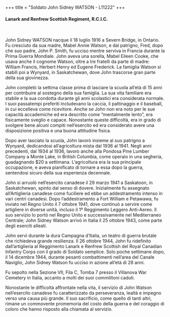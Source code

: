 +++
title = "Soldato John Sidney WATSON - L11222"
+++

#### Lanark and Renfrew Scottish Regiment, R.C.I.C.
<br>


John Sidney WATSON nacque il 18 luglio 1916 a Severn Bridge, in Ontario. Fu cresciuto da sua madre, Mabel Annie Watson, e dal patrigno, Fred, dopo che suo padre, John P. Smith, fu ucciso mentre serviva in Francia durante la Prima Guerra Mondiale. John aveva una sorella, Mabel Eileen Cooke, che usava anche il cognome Watson, oltre a tre fratelli da parte di madre: William Francis, Herbert Henry ed Eugene Frederick. La famiglia Watson si stabilì poi a Wynyard, in Saskatchewan, dove John trascorse gran parte della sua giovinezza.

John completò la settima classe prima di lasciare la scuola all’età di 15 anni per contribuire al sostegno della sua famiglia. La sua vita familiare era stabile e la sua condotta durante gli anni scolastici era considerata normale. I suoi passatempi preferiti includevano la caccia, il pattinaggio e il baseball, in cui eccelleva come ricevitore. Anche se John non era noto per le sue capacità accademiche ed era descritto come “mentalmente lento”, era fisicamente sveglio e capace. Nonostante queste difficoltà, era in grado di svolgere bene alcuni compiti nell’esercito ed era considerato avere una disposizione positiva e una buona attitudine fisica.

Dopo aver lasciato la scuola, John lavorò insieme al suo patrigno a Wynyard, dedicandosi all’agricoltura mista dal 1936 al 1941. Negli anni precedenti, dal 1934 al 1936, lavorò anche alla Pondosa Pine Lumber Company a Monte Lake, in British Columbia, come operaio in una segheria, guadagnando $20 a settimana. L’agricoltura era la sua principale occupazione, e aveva pianificato di tornare a essa dopo la guerra, sentendosi sicuro della sua esperienza decennale.

John si arruolò nell’esercito canadese il 29 marzo 1941 a Saskatoon, in Saskatchewan, spinto dal senso di dovere. Inizialmente fu assegnato all’Artiglieria canadese come fuciliere ed ebbe un addestramento intenso in vari centri canadesi. Dopo l’addestramento a Fort William e Petawawa, fu inviato nel Regno Unito il 7 ottobre 1941, dove continuò a servire come artigliere in diverse unità, incluso il 1º Reggimento Leggero Anti-Aereo. Il suo servizio lo portò nel Regno Unito e successivamente nel Mediterraneo Centrale; John Sidney Watson arrivò in Italia il 25 ottobre 1943, come parte degli eserciti alleati.

John servì durante la dura Campagna d’Italia, un teatro di guerra brutale che richiedeva grande resilienza. Il 26 ottobre 1944, John fu ridefinito dall’artiglieria al Reggimento Lanark e Renfrew Scottish del Royal Canadian Infantry Corps con il grado di Soldato semplice. 
Solo poche settimane dopo, il 14 dicembre 1944, durante pesanti combattimenti nell’area del Canale Naviglio, John Sidney Watson fu ucciso in azione all’età di 28 anni.

Fu sepolto nella Sezione VII, Fila C, Tomba 7 presso il Villanova War Cemetery in Italia, accanto a molti dei suoi commilitoni caduti.

Nonostante le difficoltà affrontate nella vita, il servizio di John Watson nell’esercito canadese fu caratterizzato da perseveranza, lealtà e impegno verso una causa più grande. Il suo sacrificio, come quello di tanti altri, rimane un commovente promemoria del costo della guerra e del coraggio di coloro che hanno risposto alla chiamata al servizio.
